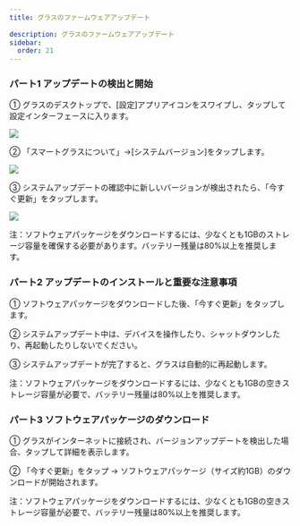 ```yaml
---  
title: グラスのファームウェアアップデート  
  
description: グラスのファームウェアアップデート  
sidebar:  
  order: 21  
---  
```

  
  
### パート1 アップデートの検出と開始  
  
  
① グラスのデスクトップで、[設定]アプリアイコンをスワイプし、タップして設定インターフェースに入ります。  
  
![](public/images/air3/jp/update-1.png)  
  
  
② 「スマートグラスについて」→[システムバージョン]をタップします。  
  
![](public/images/air3/jp/update-2.png)  
  
  
③ システムアップデートの確認中に新しいバージョンが検出されたら、「今すぐ更新」をタップします。  
  
![](public/images/air3/jp/update-3.png)  
  
  
注：ソフトウェアパッケージをダウンロードするには、少なくとも1GBのストレージ容量を確保する必要があります。バッテリー残量は80%以上を推奨します。  
  
  
  
### パート2 アップデートのインストールと重要な注意事項  
  
① ソフトウェアパッケージをダウンロードした後、「今すぐ更新」をタップします。  

② システムアップデート中は、デバイスを操作したり、シャットダウンしたり、再起動したりしないでください。  

③ システムアップデートが完了すると、グラスは自動的に再起動します。  
  
  
注：ソフトウェアパッケージをダウンロードするには、少なくとも1GBの空きストレージ容量が必要で、バッテリー残量は80%以上を推奨します。  
  
  
  
### パート3 ソフトウェアパッケージのダウンロード  
  
① グラスがインターネットに接続され、バージョンアップデートを検出した場合、タップして詳細を表示します。  

② 「今すぐ更新」をタップ → ソフトウェアパッケージ（サイズ約1GB）のダウンロードが開始されます。  
  
  
注：ソフトウェアパッケージをダウンロードするには、少なくとも1GBの空きストレージ容量が必要で、バッテリー残量は80%以上を推奨します。